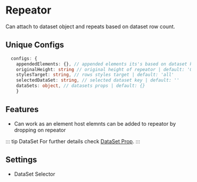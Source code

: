 # Repeator

Can attach to dataset object and repeats based on dataset row count.

## Unique Configs

```ts
  configs: {
    appendedElements: {}, // appended elements its's based on dataset key| default: {}
    originalHeight: string // original height of repeator | default: '0'
    stylesTarget: string, // rows styles target | default: 'all'
    selectedDataSet: string, // selected dataset key | default: ''
    dataSets: object, // datasets props | default: {}
    }
```

## Features

- Can work as an element host elemnts can be added to repeator by dropping on repeator

::: tip DataSet 
  For further details check [DataSet Prop](/props/#dataset).
:::

## Settings
  - DataSet Selector